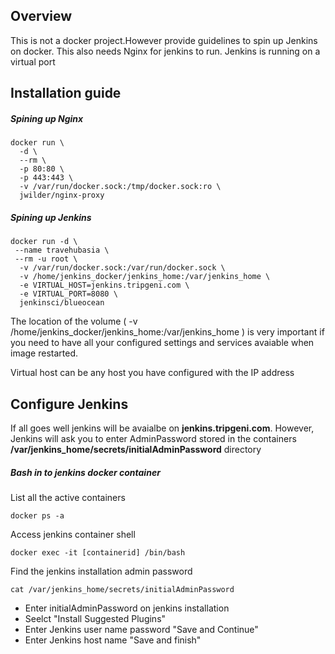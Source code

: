## Overview
This is not a docker project.However provide guidelines to spin up Jenkins on docker. This also needs Nginx for jenkins to run. Jenkins is running on a virtual port

## Installation guide
##### Spining up Nginx
```
docker run \
  -d \
  --rm \
  -p 80:80 \
  -p 443:443 \
  -v /var/run/docker.sock:/tmp/docker.sock:ro \
  jwilder/nginx-proxy
  ```
##### Spining up Jenkins
```
docker run -d \
 --name travehubasia \
 --rm -u root \
  -v /var/run/docker.sock:/var/run/docker.sock \
  -v /home/jenkins_docker/jenkins_home:/var/jenkins_home \
  -e VIRTUAL_HOST=jenkins.tripgeni.com \
  -e VIRTUAL_PORT=8080 \
  jenkinsci/blueocean
````
The location of the volume ( -v /home/jenkins_docker/jenkins_home:/var/jenkins_home \) is very important if you need to have all your configured settings and services avaiable when image restarted. 

Virtual host can be any host you have configured with the IP address

## Configure Jenkins
If all goes well jenkins will be avaialbe on **jenkins.tripgeni.com**. However, Jenkins will ask you to enter AdminPassword stored in the containers **/var/jenkins_home/secrets/initialAdminPassword** directory

##### Bash in to jenkins docker container
List all the active containers
```
docker ps -a
```
Access jenkins container shell
```
docker exec -it [containerid] /bin/bash
```
Find the jenkins installation admin password
```
cat /var/jenkins_home/secrets/initialAdminPassword
```
* Enter initialAdminPassword on jenkins installation
* Seelct "Install Suggested Plugins"
* Enter Jenkins user name password "Save and Continue"
* Enter Jenkins host name "Save and finish"
